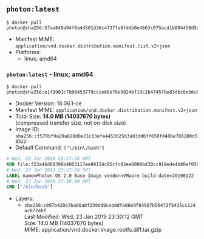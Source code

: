 ## `photon:latest`

```console
$ docker pull photon@sha256:57ae849a94f0a4d501d36c4737fa0fddb0e4663c075acd1b894458d5dcf992cb
```

-	Manifest MIME: `application/vnd.docker.distribution.manifest.list.v2+json`
-	Platforms:
	-	linux; amd64

### `photon:latest` - linux; amd64

```console
$ docker pull photon@sha256:e1f9901c7800453779ccce60e70e9924bf19c2b47457be83dbc0eb6c69d9dc20
```

-	Docker Version: 18.06.1-ce
-	Manifest MIME: `application/vnd.docker.distribution.manifest.v2+json`
-	Total Size: **14.0 MB (14037670 bytes)**  
	(compressed transfer size, not on-disk size)
-	Image ID: `sha256:cf570bf9a29a820d0e21c03efe4453b25b3a93dd6ff650fd406e786200d58522`
-	Default Command: `["\/bin\/bash"]`

```dockerfile
# Wed, 23 Jan 2019 23:27:58 GMT
ADD file:f23a46d60398b4063117ee99154c85cfc03ee6088bd30cc919ede4b80ef05b3f in / 
# Wed, 23 Jan 2019 23:27:58 GMT
LABEL name=Photon OS 2.0 Base Image vendor=VMware build-date=20190122
# Wed, 23 Jan 2019 23:28:00 GMT
CMD ["/bin/bash"]
```

-	Layers:
	-	`sha256:c897b420e7ba08a0f339dd9ceb9dfa86e9f84507b56473f5435cc124ac672ebf`  
		Last Modified: Wed, 23 Jan 2019 23:30:12 GMT  
		Size: 14.0 MB (14037670 bytes)  
		MIME: application/vnd.docker.image.rootfs.diff.tar.gzip
